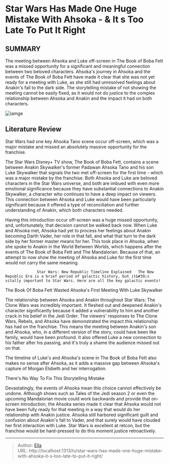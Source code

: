 # Star Wars Has Made One Huge Mistake With Ahsoka - &amp; It s Too Late To Put It Right


## SUMMARY 



  The meeting between Ahsoka and Luke off-screen in The Book of Boba Fett was a missed opportunity for a significant and meaningful connection between two beloved characters.   Ahsoka&#39;s journey in Ahsoka and the events of The Book of Boba Fett have made it clear that she was not yet ready for a meeting with Luke, as she still had unresolved feelings about Anakin&#39;s fall to the dark side.   The storytelling mistake of not showing the meeting cannot be easily fixed, as it would not do justice to the complex relationship between Ahsoka and Anakin and the impact it had on both characters.  

![iamge](https://static1.srcdn.com/wordpress/wp-content/uploads/2023/08/star-wars-ahsoka-and-purrgil.jpg)

## Literature Review
Star Wars had one key Ahsoka Tano scene occur off-screen, which was a major mistake and missed an absolutely massive opportunity for the franchise.




The Star Wars Disney&#43; TV show, The Book of Boba Fett, contains a scene between Anakin Skywalker&#39;s former Padawan Ahsoka Tano and his son Luke Skywalker that signals the two met off-screen for the first time - which was a major mistake by the franchise. Both Ahsoka and Luke are beloved characters in the Star Wars universe, and both are imbued with even more emotional significance because they have substantial connections to Anakin Skywalker, a character who continues to have a deep impact on viewers. This connection between Ahsoka and Luke would have been particularly significant because it offered a type of reconciliation and further understanding of Anakin, which both characters needed.




Having this introduction occur off-screen was a huge missed opportunity, and, unfortunately, that decision cannot be walked back now. When Luke and Ahsoka met, Ahsoka had yet to process her feelings about Anakin becoming Darth Vader, her role in that fall, and what that turn to the dark side by her former master means for her. This took place in Ahsoka, when she spoke to Anakin in the World Between Worlds, which happens after the events of The Book of Boba Fett and The Mandalorian. Because of that, an attempt to now show the meeting of Ahsoka and Luke for the first time would not carry the same meaning.

                  Star Wars: New Republic Timeline Explained   The New Republic Era is a brief period of galactic history, but it&#39;s vitally important to Star Wars. Here are all the key galactic events!    


 The Book Of Boba Fett Wasted Ahsoka&#39;s First Meeting With Luke Skywalker 
          




The relationship between Ahsoka and Anakin throughout Star Wars: The Clone Wars was incredibly important. It fleshed out and deepened Anakin&#39;s character significantly because it added a vulnerability to him and another crack in his belief in the Jedi Order. The viewers&#39; responses to The Clone Wars, Rebels, and Ahsoka have demonstrated the impact this relationship has had on the franchise. This means the meeting between Anakin&#39;s son and Ahsoka, who, in a different version of the story, could have been like family, would have been profound. It also offered Luke a new connection to his father after his passing, and it&#39;s truly a shame the audience missed out on that.



The timeline of Luke&#39;s and Ahsoka&#39;s scene in The Book of Boba Fett also makes no sense after Ahsoka, as it adds a massive gap between Ahsoka&#39;s capture of Morgan Elsbeth and her interrogation.






 There&#39;s No Way To Fix This Storytelling Mistake 
          




Devastatingly, the events of Ahsoka mean this choice cannot effectively be undone. Although shows such as Tales of the Jedi season 2 or even the upcoming Mandalorian movie could work backwards and provide that on-screen introduction, the Ahsoka series made it clear that Ahsoka would not have been fully ready for that meeting in a way that would do her relationship with Anakin justice. Ahsoka still harbored significant guilt and confusion about Anakin&#39;s fall to Vader, and that surely would have clouded her first interaction with Luke. Star Wars is excellent at retcon, but the franchise would be hard-pressed to do this moment justice retroactively.



---

> Author: [Ella](https://instagram.hk.cn/)  
> URL: http://localhost:1313/tv/star-wars-has-made-one-huge-mistake-with-ahsoka-it-s-too-late-to-put-it-right/  


